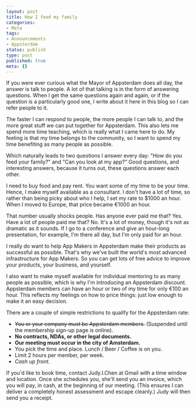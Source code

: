 ```yaml
---
layout: post
title: How I feed my family
categories:
- Meta
tags:
- Announcements
- Appsterdam
status: publish
type: post
published: true
meta: {}
---
```

If you were ever curious what the Mayor of Appsterdam does all day, the answer is talk to people. A lot of that talking is in the form of answering questions. When I get the same questions again and again, or if the question is a particularly good one, I write about it here in this blog so I can refer people to it.

The faster I can respond to people, the more people I can talk to, and the more great stuff we can put together for Appsterdam. This also lets me spend more time teaching, which is really what I came here to do. My feeling is that my time belongs to the community, so I want to spend my time benefiting as many people as possible.

Which naturally leads to two questions I answer every day: "How do you feed your family?" and "Can you look at my app?" Good questions, and interesting answers, because it turns out, these questions answer each other.

I need to buy food and pay rent. You want some of my time to be your time. Hence, I make myself available as a consultant. I don't have a lot of time, so rather than being picky about who I help, I set my rate to $1000 an hour. When I moved to Europe, that price became €1000 an hour.

That number usually shocks people. Has anyone ever paid me that? Yes. Have a lot of people paid me that? No. It's a lot of money, though it's not as dramatic as it sounds. If I go to a conference and give an hour-long presentation, for example, I'm there all day, but I'm only paid for an hour.

I really do want to help App Makers in Appsterdam make their products as successful as possible. That's why we've built the world's most advanced infrastructure for App Makers. So you can get lots of free advice to improve your products, your business, and yourself.

I also want to make myself available for individual mentoring to as many people as possible, which is why I'm introducing an Appsterdam discount. Appsterdam members can have an hour or two of my time for only €100 an hour. This reflects my feelings on how to price things: just low enough to make it an easy decision.

There are a couple of simple restrictions to qualify for the Appsterdam rate:
<ul>
<li>
<strike>You or your company must be Appsterdam members.</strike> 
(Suspended until the membership sign-up page is online).
</li>
<li>
<strong>No contracts, NDAs, or other legal documents.</strong>
</li>
<li>
<strong>Our meeting must occur in the city of Amsterdam.</strong>
</li>
<li>
You pick the time and place. Lunch / Beer / Coffee is on you.
</li>
<li>
Limit 2 hours per member, per week.
</li>
<li>
<em>Cash up front.</em>
</li>
</ul>

If you'd like to book time, contact Judy.I.Chen at Gmail with a time window and location. Once she schedules you, she'll send you an invoice, which you will pay, in cash, at the beginning of our meeting. (This ensures I can deliver a completely honest assessment and escape cleanly.) Judy will then send you a receipt.
